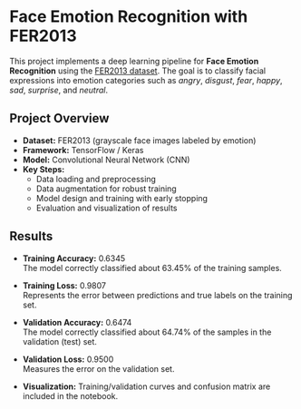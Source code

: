 # Face Emotion Recognition with FER2013

This project implements a deep learning pipeline for **Face Emotion Recognition** using the [FER2013 dataset](https://www.kaggle.com/datasets/msambare/fer2013). The goal is to classify facial expressions into emotion categories such as *angry*, *disgust*, *fear*, *happy*, *sad*, *surprise*, and *neutral*.

## Project Overview

- **Dataset:** FER2013 (grayscale face images labeled by emotion)
- **Framework:** TensorFlow / Keras
- **Model:** Convolutional Neural Network (CNN)
- **Key Steps:**
    - Data loading and preprocessing
    - Data augmentation for robust training
    - Model design and training with early stopping
    - Evaluation and visualization of results

## Results

- **Training Accuracy:** 0.6345  
     The model correctly classified about 63.45% of the training samples.

- **Training Loss:** 0.9807  
     Represents the error between predictions and true labels on the training set.

- **Validation Accuracy:** 0.6474  
     The model correctly classified about 64.74% of the samples in the validation (test) set.

- **Validation Loss:** 0.9500  
     Measures the error on the validation set.

- **Visualization:** Training/validation curves and confusion matrix are included in the notebook.
